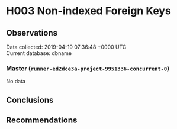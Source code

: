 # H003 Non-indexed Foreign Keys #

## Observations ##
Data collected: 2019-04-19 07:36:48 +0000 UTC  
Current database: dbname  

### Master (`runner-ed2dce3a-project-9951336-concurrent-0`) ###


No data


## Conclusions ##


## Recommendations ##

